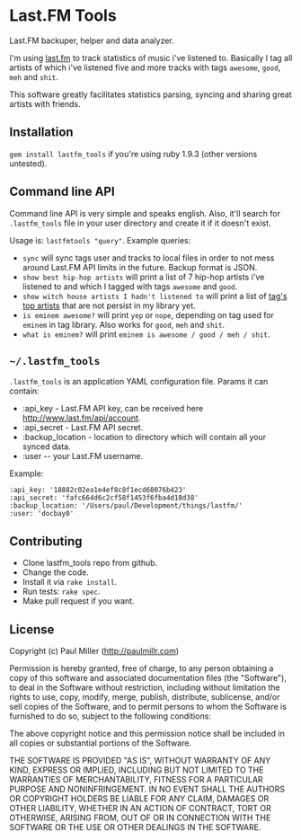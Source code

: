 # Last.FM Tools
Last.FM backuper, helper and data analyzer.

I'm using [last.fm](http://last.fm) to track statistics of
music i've listened to. Basically I tag all artists of which i've listened five
and more tracks with tags `awesome`, `good`, `meh` and `shit`.

This software greatly facilitates statistics parsing, syncing and sharing great artists with friends.

## Installation
`gem install lastfm_tools` if you're using ruby 1.9.3 (other versions untested).

## Command line API
Command line API is very simple and speaks english. Also, it'll search for
`.lastfm_tools` file in your user directory and create it if it doesn't exist.

Usage is: `lastfmtools "query"`. Example queries:

* `sync` will sync tags user and tracks to local files in
order to not mess around Last.FM API limits in the future. Backup format
is JSON.
* `show best hip-hop artists` will print a list of 7 hip-hop
artists i've listened to and which I tagged with tags `awesome` and `good`.
* `show witch house artists I hadn't listened to` will print a
list of [tag's top artists](http://www.last.fm/tag/witch%20house/artists)
that are not persist in my library yet.
* `is eminem awesome?` will print `yep` or
`nope`, depending on tag used for `eminem` in tag library. Also works for
`good`, `meh` and `shit`.
* `what is eminem?` will print `eminem is awesome / good / meh / shit`.

## `~/.lastfm_tools`
`.lastfm_tools` is an application YAML configuration file. Params it can
contain:

* :api_key - Last.FM API key, can be received here http://www.last.fm/api/account.
* :api_secret - Last.FM API secret.
* :backup_location - location to directory which will contain all your synced
data.
* :user -- your Last.FM username.

Example:

```
:api_key: '18882c02ea1e4ef8c8f1ecd68076b423'
:api_secret: 'fafc664d6c2cf58f1453f6fba4d18d38'
:backup_location: '/Users/paul/Development/things/lastfm/'
:user: 'docbay0'
```

## Contributing
* Clone lastfm_tools repo from github.
* Change the code.
* Install it via `rake install`.
* Run tests: `rake spec`.
* Make pull request if you want.

## License
Copyright (c) Paul Miller (http://paulmillr.com)

Permission is hereby granted, free of charge, to any person obtaining a copy
of this software and associated documentation files (the "Software"), to deal
in the Software without restriction, including without limitation the rights
to use, copy, modify, merge, publish, distribute, sublicense, and/or sell
copies of the Software, and to permit persons to whom the Software is
furnished to do so, subject to the following conditions:
 
The above copyright notice and this permission notice shall be included in
all copies or substantial portions of the Software.
 
THE SOFTWARE IS PROVIDED "AS IS", WITHOUT WARRANTY OF ANY KIND, EXPRESS OR
IMPLIED, INCLUDING BUT NOT LIMITED TO THE WARRANTIES OF MERCHANTABILITY,
FITNESS FOR A PARTICULAR PURPOSE AND NONINFRINGEMENT. IN NO EVENT SHALL THE
AUTHORS OR COPYRIGHT HOLDERS BE LIABLE FOR ANY CLAIM, DAMAGES OR OTHER
LIABILITY, WHETHER IN AN ACTION OF CONTRACT, TORT OR OTHERWISE, ARISING FROM,
OUT OF OR IN CONNECTION WITH THE SOFTWARE OR THE USE OR OTHER DEALINGS IN
THE SOFTWARE.